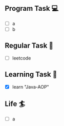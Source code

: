 

## Program Task  💻
- [ ] a
- [ ] b

## Regular Task  🤡
- [ ] leetcode

## Learning Task 🎯
- [x] learn "Java-AOP"

## Life 🏄
- [ ] a